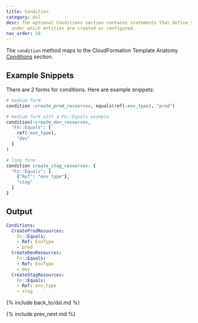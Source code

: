 ```yaml
---
title: Condition
category: dsl
desc: The optional Conditions section contains statements that define the circumstances
  under which entities are created or configured.
nav_order: 18
---
```


The `condition` method maps to the CloudFormation Template Anatomy [Conditions](https://docs.aws.amazon.com/AWSCloudFormation/latest/UserGuide/conditions-section-structure.html) section.

## Example Snippets

There are 2 forms for conditions.  Here are example snippets:

```ruby
# medium form
condition :create_prod_resources, equals(ref(:env_type), "prod")

# medium form with a Fn::Equals example
condition(:create_dev_resources,
  "Fn::Equals": [
    ref(:env_type),
    "dev"
  ]
)

# long form
condition create_stag_resources: {
  "Fn::Equals": [
    {"Ref": "env_type"},
    "stag"
  ]
}
```

## Output

```yaml
Conditions:
  CreateProdResources:
    Fn::Equals:
    - Ref: EnvType
    - prod
  CreateDevResources:
    Fn::Equals:
    - Ref: EnvType
    - dev
  CreateStagResources:
    Fn::Equals:
    - Ref: env_type
    - stag
```

{% include back_to/dsl.md %}

{% include prev_next.md %}